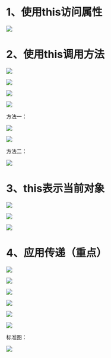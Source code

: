 # 1、使用this访问属性

![](https://tcs.teambition.net/storage/3125aca143a91ee3268aec3ffd2ea39d82ec?Signature=eyJhbGciOiJIUzI1NiIsInR5cCI6IkpXVCJ9.eyJBcHBJRCI6IjU5Mzc3MGZmODM5NjMyMDAyZTAzNThmMSIsIl9hcHBJZCI6IjU5Mzc3MGZmODM5NjMyMDAyZTAzNThmMSIsIl9vcmdhbml6YXRpb25JZCI6IiIsImV4cCI6MTYyMjAzNjk4MiwiaWF0IjoxNjIxNDMyMTgyLCJyZXNvdXJjZSI6Ii9zdG9yYWdlLzMxMjVhY2ExNDNhOTFlZTMyNjhhZWMzZmZkMmVhMzlkODJlYyJ9.anch7DDN3KCEO9QnHAUni7LES57Suu-92FV995wB1fY&download=image.png "")


# 2、使用this调用方法

![](https://tcs.teambition.net/storage/3125bccb21715f29dc637cff35f7425a03e4?Signature=eyJhbGciOiJIUzI1NiIsInR5cCI6IkpXVCJ9.eyJBcHBJRCI6IjU5Mzc3MGZmODM5NjMyMDAyZTAzNThmMSIsIl9hcHBJZCI6IjU5Mzc3MGZmODM5NjMyMDAyZTAzNThmMSIsIl9vcmdhbml6YXRpb25JZCI6IiIsImV4cCI6MTYyMjAzNjk4MiwiaWF0IjoxNjIxNDMyMTgyLCJyZXNvdXJjZSI6Ii9zdG9yYWdlLzMxMjViY2NiMjE3MTVmMjlkYzYzN2NmZjM1Zjc0MjVhMDNlNCJ9.JkLBUiPAuedw49SvvAtye6fCqU3UpPrC4xlFCPt-OtI&download=image.png "")

![](https://tcs.teambition.net/storage/31258a68a1b1a2860a4eeb9987ee6b2ee827?Signature=eyJhbGciOiJIUzI1NiIsInR5cCI6IkpXVCJ9.eyJBcHBJRCI6IjU5Mzc3MGZmODM5NjMyMDAyZTAzNThmMSIsIl9hcHBJZCI6IjU5Mzc3MGZmODM5NjMyMDAyZTAzNThmMSIsIl9vcmdhbml6YXRpb25JZCI6IiIsImV4cCI6MTYyMjAzNjk4MiwiaWF0IjoxNjIxNDMyMTgyLCJyZXNvdXJjZSI6Ii9zdG9yYWdlLzMxMjU4YTY4YTFiMWEyODYwYTRlZWI5OTg3ZWU2YjJlZTgyNyJ9.IObKc-h8MtBEawe4GTQcmdkDqSt9iUWiqeWRNdVU71o&download=image.png "")

![](https://tcs.teambition.net/storage/31257b97aef3f1932e1554b811767aa6800d?Signature=eyJhbGciOiJIUzI1NiIsInR5cCI6IkpXVCJ9.eyJBcHBJRCI6IjU5Mzc3MGZmODM5NjMyMDAyZTAzNThmMSIsIl9hcHBJZCI6IjU5Mzc3MGZmODM5NjMyMDAyZTAzNThmMSIsIl9vcmdhbml6YXRpb25JZCI6IiIsImV4cCI6MTYyMjAzNjk4MiwiaWF0IjoxNjIxNDMyMTgyLCJyZXNvdXJjZSI6Ii9zdG9yYWdlLzMxMjU3Yjk3YWVmM2YxOTMyZTE1NTRiODExNzY3YWE2ODAwZCJ9.UJbrbYkJHQUaF3kLUBs6SouYjZZK0UTpSeWWAEEQEo0&download=image.png "")

![](https://tcs.teambition.net/storage/312533a38c1ac9f675a28714d47a19458987?Signature=eyJhbGciOiJIUzI1NiIsInR5cCI6IkpXVCJ9.eyJBcHBJRCI6IjU5Mzc3MGZmODM5NjMyMDAyZTAzNThmMSIsIl9hcHBJZCI6IjU5Mzc3MGZmODM5NjMyMDAyZTAzNThmMSIsIl9vcmdhbml6YXRpb25JZCI6IiIsImV4cCI6MTYyMjAzNjk4MiwiaWF0IjoxNjIxNDMyMTgyLCJyZXNvdXJjZSI6Ii9zdG9yYWdlLzMxMjUzM2EzOGMxYWM5ZjY3NWEyODcxNGQ0N2ExOTQ1ODk4NyJ9.AK45HOg1uPCJVPNLNPo6wqUsfPq-Uj9LLSSOOWn9gJ4&download=image.png "")


方法一：

![](https://tcs.teambition.net/storage/3125519efa395d3b7335ae97dc9d24c2b5d7?Signature=eyJhbGciOiJIUzI1NiIsInR5cCI6IkpXVCJ9.eyJBcHBJRCI6IjU5Mzc3MGZmODM5NjMyMDAyZTAzNThmMSIsIl9hcHBJZCI6IjU5Mzc3MGZmODM5NjMyMDAyZTAzNThmMSIsIl9vcmdhbml6YXRpb25JZCI6IiIsImV4cCI6MTYyMjAzNjk4MiwiaWF0IjoxNjIxNDMyMTgyLCJyZXNvdXJjZSI6Ii9zdG9yYWdlLzMxMjU1MTllZmEzOTVkM2I3MzM1YWU5N2RjOWQyNGMyYjVkNyJ9.msU77TK73ye1l7rUnrLDsOlsjXwJSA7DGyCaycdHdME&download=image.png "")

![](https://tcs.teambition.net/storage/3125febcd7c12834f671de5d9deb3740b107?Signature=eyJhbGciOiJIUzI1NiIsInR5cCI6IkpXVCJ9.eyJBcHBJRCI6IjU5Mzc3MGZmODM5NjMyMDAyZTAzNThmMSIsIl9hcHBJZCI6IjU5Mzc3MGZmODM5NjMyMDAyZTAzNThmMSIsIl9vcmdhbml6YXRpb25JZCI6IiIsImV4cCI6MTYyMjAzNjk4MiwiaWF0IjoxNjIxNDMyMTgyLCJyZXNvdXJjZSI6Ii9zdG9yYWdlLzMxMjVmZWJjZDdjMTI4MzRmNjcxZGU1ZDlkZWIzNzQwYjEwNyJ9.om_x51AsRzyuiCUPdaIxmtIEHMn3ErxngsGkHR23-7s&download=image.png "")


方法二：

![](https://tcs.teambition.net/storage/3125aec742b980d4bb0fdef4ad21f44d7b51?Signature=eyJhbGciOiJIUzI1NiIsInR5cCI6IkpXVCJ9.eyJBcHBJRCI6IjU5Mzc3MGZmODM5NjMyMDAyZTAzNThmMSIsIl9hcHBJZCI6IjU5Mzc3MGZmODM5NjMyMDAyZTAzNThmMSIsIl9vcmdhbml6YXRpb25JZCI6IiIsImV4cCI6MTYyMjAzNjk4MiwiaWF0IjoxNjIxNDMyMTgyLCJyZXNvdXJjZSI6Ii9zdG9yYWdlLzMxMjVhZWM3NDJiOTgwZDRiYjBmZGVmNGFkMjFmNDRkN2I1MSJ9.hQfHtQqEh5ZP7sMSFEUZtfnkCS6cgu5dzNTxQ5UTGgc&download=image.png "")


# 3、this表示当前对象

![](https://tcs.teambition.net/storage/312592622be492e69e033eb51036e0ff8bd7?Signature=eyJhbGciOiJIUzI1NiIsInR5cCI6IkpXVCJ9.eyJBcHBJRCI6IjU5Mzc3MGZmODM5NjMyMDAyZTAzNThmMSIsIl9hcHBJZCI6IjU5Mzc3MGZmODM5NjMyMDAyZTAzNThmMSIsIl9vcmdhbml6YXRpb25JZCI6IiIsImV4cCI6MTYyMjAzNjk4MiwiaWF0IjoxNjIxNDMyMTgyLCJyZXNvdXJjZSI6Ii9zdG9yYWdlLzMxMjU5MjYyMmJlNDkyZTY5ZTAzM2ViNTEwMzZlMGZmOGJkNyJ9.OEGOWB5ZKG5Mn1QPcSTo3TLiddNAMMU-CNs68DO2Ky0&download=image.png "")

![](https://tcs.teambition.net/storage/31256041b144b57d38c0d140e162976ab307?Signature=eyJhbGciOiJIUzI1NiIsInR5cCI6IkpXVCJ9.eyJBcHBJRCI6IjU5Mzc3MGZmODM5NjMyMDAyZTAzNThmMSIsIl9hcHBJZCI6IjU5Mzc3MGZmODM5NjMyMDAyZTAzNThmMSIsIl9vcmdhbml6YXRpb25JZCI6IiIsImV4cCI6MTYyMjAzNjk4MiwiaWF0IjoxNjIxNDMyMTgyLCJyZXNvdXJjZSI6Ii9zdG9yYWdlLzMxMjU2MDQxYjE0NGI1N2QzOGMwZDE0MGUxNjI5NzZhYjMwNyJ9.Zduu5OSVKqrPRv8RGvW9z1C_Zu0m0TZTKa5V1bSd3xU&download=image.png "")

![](https://tcs.teambition.net/storage/3125f1d04e3530196509fe1edb7dce71df5b?Signature=eyJhbGciOiJIUzI1NiIsInR5cCI6IkpXVCJ9.eyJBcHBJRCI6IjU5Mzc3MGZmODM5NjMyMDAyZTAzNThmMSIsIl9hcHBJZCI6IjU5Mzc3MGZmODM5NjMyMDAyZTAzNThmMSIsIl9vcmdhbml6YXRpb25JZCI6IiIsImV4cCI6MTYyMjAzNjk4MiwiaWF0IjoxNjIxNDMyMTgyLCJyZXNvdXJjZSI6Ii9zdG9yYWdlLzMxMjVmMWQwNGUzNTMwMTk2NTA5ZmUxZWRiN2RjZTcxZGY1YiJ9.O-jZ_MhdhWEYrKE7FAm7WvUTULcViY4eQv2_FwfNwrM&download=image.png "")


# 4、应用传递（重点）


![](https://tcs.teambition.net/storage/312518e08e9cb54ea051d1fd6b8cbacd9724?Signature=eyJhbGciOiJIUzI1NiIsInR5cCI6IkpXVCJ9.eyJBcHBJRCI6IjU5Mzc3MGZmODM5NjMyMDAyZTAzNThmMSIsIl9hcHBJZCI6IjU5Mzc3MGZmODM5NjMyMDAyZTAzNThmMSIsIl9vcmdhbml6YXRpb25JZCI6IiIsImV4cCI6MTYyMjAzNjk4MiwiaWF0IjoxNjIxNDMyMTgyLCJyZXNvdXJjZSI6Ii9zdG9yYWdlLzMxMjUxOGUwOGU5Y2I1NGVhMDUxZDFmZDZiOGNiYWNkOTcyNCJ9.fPV82PsvCZIEtlsgiCqTFzN1p3ZxS2vNsCnI04Te9qo&download=image.png "")

![](https://tcs.teambition.net/storage/31258ad3cdc827d56ff3961d37abcc8c2d43?Signature=eyJhbGciOiJIUzI1NiIsInR5cCI6IkpXVCJ9.eyJBcHBJRCI6IjU5Mzc3MGZmODM5NjMyMDAyZTAzNThmMSIsIl9hcHBJZCI6IjU5Mzc3MGZmODM5NjMyMDAyZTAzNThmMSIsIl9vcmdhbml6YXRpb25JZCI6IiIsImV4cCI6MTYyMjAzNjk4MiwiaWF0IjoxNjIxNDMyMTgyLCJyZXNvdXJjZSI6Ii9zdG9yYWdlLzMxMjU4YWQzY2RjODI3ZDU2ZmYzOTYxZDM3YWJjYzhjMmQ0MyJ9.0n4bSEHtzvAAkBqHUVOWrUEJIkrQXCA72yXSuIUNhyg&download=image.png "")

![](https://tcs.teambition.net/storage/3125b4d74156610481e61cf2799c5c31867e?Signature=eyJhbGciOiJIUzI1NiIsInR5cCI6IkpXVCJ9.eyJBcHBJRCI6IjU5Mzc3MGZmODM5NjMyMDAyZTAzNThmMSIsIl9hcHBJZCI6IjU5Mzc3MGZmODM5NjMyMDAyZTAzNThmMSIsIl9vcmdhbml6YXRpb25JZCI6IiIsImV4cCI6MTYyMjAzNjk4MiwiaWF0IjoxNjIxNDMyMTgyLCJyZXNvdXJjZSI6Ii9zdG9yYWdlLzMxMjViNGQ3NDE1NjYxMDQ4MWU2MWNmMjc5OWM1YzMxODY3ZSJ9.kaTEVLmWQ7m-V318Myut31e0CHMNxNXMrymb6QwOnjE&download=image.png "")

![](https://tcs.teambition.net/storage/3125626a545888f3c9ce00594fb26c9c5b54?Signature=eyJhbGciOiJIUzI1NiIsInR5cCI6IkpXVCJ9.eyJBcHBJRCI6IjU5Mzc3MGZmODM5NjMyMDAyZTAzNThmMSIsIl9hcHBJZCI6IjU5Mzc3MGZmODM5NjMyMDAyZTAzNThmMSIsIl9vcmdhbml6YXRpb25JZCI6IiIsImV4cCI6MTYyMjAzNjk4MiwiaWF0IjoxNjIxNDMyMTgyLCJyZXNvdXJjZSI6Ii9zdG9yYWdlLzMxMjU2MjZhNTQ1ODg4ZjNjOWNlMDA1OTRmYjI2YzljNWI1NCJ9.S59ANpzuvVDSODmKSE1CDKFTNRmdcQtQ7IdrVuFpMPU&download=image.png "")

![](https://tcs.teambition.net/storage/31250cf700576b0dff2342e43d610b54810e?Signature=eyJhbGciOiJIUzI1NiIsInR5cCI6IkpXVCJ9.eyJBcHBJRCI6IjU5Mzc3MGZmODM5NjMyMDAyZTAzNThmMSIsIl9hcHBJZCI6IjU5Mzc3MGZmODM5NjMyMDAyZTAzNThmMSIsIl9vcmdhbml6YXRpb25JZCI6IiIsImV4cCI6MTYyMjAzNjk4MiwiaWF0IjoxNjIxNDMyMTgyLCJyZXNvdXJjZSI6Ii9zdG9yYWdlLzMxMjUwY2Y3MDA1NzZiMGRmZjIzNDJlNDNkNjEwYjU0ODEwZSJ9.AqXuq_n2slAmDMpdOqR-AbWKfmHhJdLKJlLijq4Ylvo&download=image.png "")

![](https://tcs.teambition.net/storage/31257ea57115cc8fdbbc0a545f9764adc242?Signature=eyJhbGciOiJIUzI1NiIsInR5cCI6IkpXVCJ9.eyJBcHBJRCI6IjU5Mzc3MGZmODM5NjMyMDAyZTAzNThmMSIsIl9hcHBJZCI6IjU5Mzc3MGZmODM5NjMyMDAyZTAzNThmMSIsIl9vcmdhbml6YXRpb25JZCI6IiIsImV4cCI6MTYyMjAzNjk4MiwiaWF0IjoxNjIxNDMyMTgyLCJyZXNvdXJjZSI6Ii9zdG9yYWdlLzMxMjU3ZWE1NzExNWNjOGZkYmJjMGE1NDVmOTc2NGFkYzI0MiJ9.Y8bLRpaUvTse7Hi1NdiSHk8BhXLQSRp7GtfUkWRCBHQ&download=image.png "")


标准图：

![](https://tcs.teambition.net/storage/31256c24a4b080bcbbfbe36d56b70cfad829?Signature=eyJhbGciOiJIUzI1NiIsInR5cCI6IkpXVCJ9.eyJBcHBJRCI6IjU5Mzc3MGZmODM5NjMyMDAyZTAzNThmMSIsIl9hcHBJZCI6IjU5Mzc3MGZmODM5NjMyMDAyZTAzNThmMSIsIl9vcmdhbml6YXRpb25JZCI6IiIsImV4cCI6MTYyMjAzNjk4MiwiaWF0IjoxNjIxNDMyMTgyLCJyZXNvdXJjZSI6Ii9zdG9yYWdlLzMxMjU2YzI0YTRiMDgwYmNiYmZiZTM2ZDU2YjcwY2ZhZDgyOSJ9.ePFLLxgcDYVZ3kmF62GCFWyXgRzBqni4Z0ALUYJtKU0&download=image.png "")


